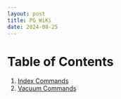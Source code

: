 ```yaml
---
layout: post
title: PG WiKi
date: 2024-08-25
---
```


# Table of Contents
1. [Index Commands](index.md)
2. [Vacuum Commands](vacuum.md)
